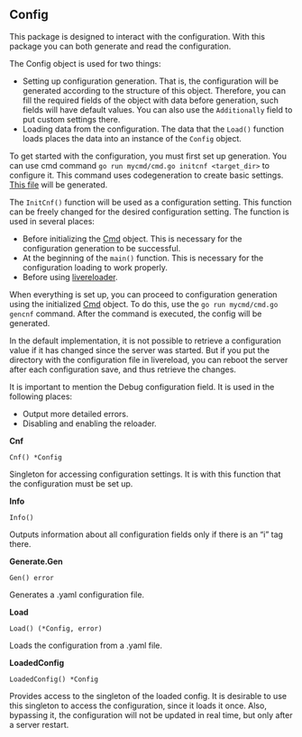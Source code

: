 ## Config
This package is designed to interact with the configuration. With this package you 
can both generate and read the configuration.

The Config object is used for two things:
* Setting up configuration generation. That is, the configuration will be generated 
according to the structure of this object. Therefore, you can fill the required fields 
of the object with data before generation, such fields will have default 
values. You can also use the `Additionally` field to put custom settings there.
* Loading data from the configuration. The data that the `Load()` function loads 
places the data into an instance of the `Config` object.

To get started with the configuration, you must first set up 
generation. You can use cmd command `go run mycmd/cmd.go initcnf <target_dir>` to configure it. This 
command uses codegeneration to create basic settings. [This file](https://github.com/uwine4850/foozy/blob/master/internal/codegen/init_cnf/init_cnf.go) 
will be generated.

The `InitCnf()` function will be used as a configuration setting. This function can be freely 
changed for the desired configuration setting. The function is used in several places:
* Before initializing the [Cmd](https://github.com/uwine4850/foozy/blob/master/docs/cmd/cmd.md) object. 
This is necessary for the configuration generation to be successful.
* At the beginning of the `main()` function. This is necessary for the configuration loading to work properly.
* Before using [livereloader](https://github.com/uwine4850/foozy/blob/master/docs/en/server/livereload/livereload.md).

When everything is set up, you can proceed to configuration generation using the initialized 
[Cmd](https://github.com/uwine4850/foozy/blob/master/docs/cmd/cmd.md) object. To do this, 
use the `go run mycmd/cmd.go gencnf` command. After the command is executed, the config will be generated.

In the default implementation, it is not possible to retrieve a configuration value 
if it has changed since the server was started. But if you put the directory with 
the configuration file in livereload, you can reboot the server after each 
configuration save, and thus retrieve the changes.

It is important to mention the Debug configuration field. It is used in the following places:
* Output more detailed errors.
* Disabling and enabling the reloader.

__Cnf__
```
Cnf() *Config
```
Singleton for accessing configuration settings. It is with this function that the configuration must be set up.

__Info__
```
Info()
```
Outputs information about all configuration fields only if there is an “i” tag there.

__Generate.Gen__
```
Gen() error
```
Generates a .yaml configuration file.

__Load__
```
Load() (*Config, error)
```
Loads the configuration from a .yaml file.

__LoadedConfig__
```
LoadedConfig() *Config
```
Provides access to the singleton of the loaded config. It is desirable to use this 
singleton to access the configuration, since it loads it once. Also, bypassing it, 
the configuration will not be updated in real time, but only after a server restart.